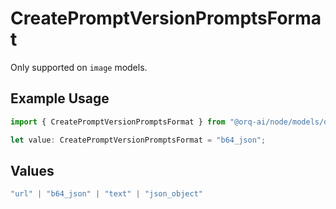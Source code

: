# CreatePromptVersionPromptsFormat

Only supported on `image` models.

## Example Usage

```typescript
import { CreatePromptVersionPromptsFormat } from "@orq-ai/node/models/operations";

let value: CreatePromptVersionPromptsFormat = "b64_json";
```

## Values

```typescript
"url" | "b64_json" | "text" | "json_object"
```